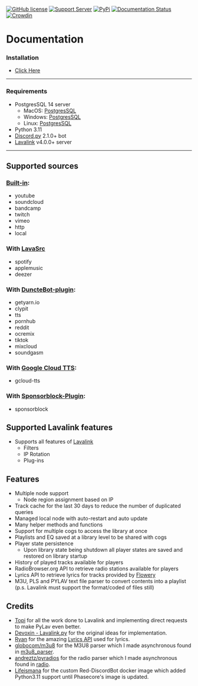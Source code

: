 [![GitHub license](https://img.shields.io/github/license/PyLav/PyLav.svg)](https://github.com/PyLav/PyLav/blob/master/LICENSE)
[![Support Server](https://img.shields.io/discord/970987707834720266)](https://discord.com/invite/Sjh2TSCYQB)
[![PyPi](https://img.shields.io/pypi/v/Py-Lav?style=plastic)](https://pypi.org/project/Py-Lav/)
[![Documentation Status](https://readthedocs.org/projects/pylav/badge/?version=latest)](https://pylav.readthedocs.io/en/latest/?badge=latest)
[![Crowdin](https://badges.crowdin.net/pylav/localized.svg)](https://crowdin.com/project/pylav)


# Documentation
### Installation
 - [Click Here](SETUP.md)
---------------------------
### Requirements
- PostgresSQL 14 server
  - MacOS: [PostgresSQL](https://www.postgresql.org/download/macosx/)
  - Windows: [PostgresSQL](https://www.postgresql.org/download/windows/)
  - Linux: [PostgresSQL](https://www.postgresql.org/download/linux/)
- Python 3.11
- [Discord.py](https://github.com/Rapptz/discord.py) 2.1.0+ bot
- [Lavalink](https://github.com/freyacodes/Lavalink) v4.0.0+ server
---------------------------
## Supported sources
### [Built-in](https://github.com/freyacodes/Lavalink):
  - youtube
  - soundcloud
  - bandcamp
  - twitch
  - vimeo
  - http
  - local
### With [LavaSrc](https://github.com/TopiSenpai/LavaSrc)
  - spotify
  - applemusic
  - deezer
### With [DuncteBot-plugin](https://github.com/DuncteBot/skybot-lavalink-plugin):
  - getyarn.io
  - clypit
  - tts
  - pornhub
  - reddit
  - ocremix
  - tiktok
  - mixcloud
  - soundgasm
### With [Google Cloud TTS](https://github.com/DuncteBot/tts-plugin):
  - gcloud-tts
### With [Sponsorblock-Plugin](https://github.com/Topis-Lavalink-Plugins/Sponsorblock-Plugin):
  - sponsorblock

## Supported Lavalink features
  - Supports all features of [Lavalink](https://github.com/freyacodes/Lavalink)
    - Filters
    - IP Rotation
    - Plug-ins

Features
---------------------------
- Multiple node support
  - Node region assignment based on IP
- Track cache for the last 30 days to reduce the number of duplicated queries
- Managed local node with auto-restart and auto update
- Many helper methods and functions
- Support for multiple cogs to access the library at once
- Playlists and EQ saved at a library level to be shared with cogs
- Player state persistence
    - Upon library state being shutdown all player states are saved and restored on library startup
- History of played tracks available for players
- RadioBrowser.org API to retrieve radio stations available for players
- Lyrics API to retrieve lyrics for tracks provided by [Flowery](https://flowery.pw)
- M3U, PLS and PYLAV text file parser to convert contents into a playlist (p.s. Lavalink must support the format/coded of files still)


Credits
---------------------------
- [Topi](https://github.com/TopiSenpai) for all the work done to Lavalink and implementing direct requests to make PyLav even better.
- [Devoxin - Lavalink.py](https://github.com/Devoxin/Lavalink.py) for the original ideas for implementation.
- [Ryan](https://github.com/ryan5453) for the amazing [Lyrics API](https://flowery.pw) used for lyrics.
- [globocom/m3u8](https://github.com/globocom/m3u8) for the M3U8 parser which I made asynchronous found in [m3u8_parser](pylav/extension/m3u).
- [andreztz/pyradios](https://github.com/andreztz/pyradios) for the radio parser which I made asynchronous found in [radio](pylav/extension/radio).
- [Lifeismana](https://github.com/Lifeismana) for the custom Red-DiscordBot docker image which added Python3.11 support until Phasecore's image is updated.

